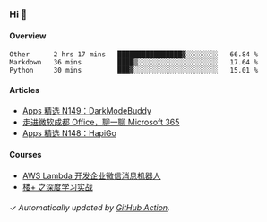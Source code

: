 ### Hi 👋

#### Overview

<!--START_SECTION:waka-->
```text
Other      2 hrs 17 mins   ████████████████▓░░░░░░░░   66.84 % 
Markdown   36 mins         ████▒░░░░░░░░░░░░░░░░░░░░   17.64 % 
Python     30 mins         ███▓░░░░░░░░░░░░░░░░░░░░░   15.01 % 
```
<!--END_SECTION:waka-->

#### Articles

<!-- BLOG:START -->
- [Apps 精选 N149：DarkModeBuddy](http://huhuhang.com/post/product-hunt/product-hunt-n149)
- [走进微软成都 Office，聊一聊 Microsoft 365](http://huhuhang.com/post/sspai/65152)
- [Apps 精选 N148：HapiGo](http://huhuhang.com/post/product-hunt/product-hunt-n148)
<!-- BLOG:END -->

#### Courses

<!-- SYL:START -->
- [AWS Lambda 开发企业微信消息机器人](https://lanqiao.cn/courses/2868)
- [楼+ 之深度学习实战](https://lanqiao.cn/courses/2617)
<!-- SYL:END -->

###### ✓ Automatically updated by [GitHub Action](https://github.com/huhuhang/huhuhang/actions).
